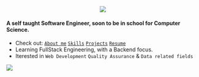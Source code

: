 <p align="center">
 <img src="https://user-images.githubusercontent.com/68094236/201511312-8e93c2c6-4110-46c3-9915-158a0958088b.gif">
</p>

#### A self taught Software Engineer, soon to be in school for Computer Science.

- Check out: [`About me`](https://www.yassineissoufou.com/#about-me) [`Skills`](https://yassineissoufou.com/#skills) [`Projects`](https://yassineissoufou.com/#projects) [`Resume`](https://yassineissoufou.com/resume)
- Learning FullStack Engineering, with a Backend focus.
- Iterested in `Web Development` `Quality Assurance` & `Data related fields`
  
[<img src = "https://custom-icon-badges.demolab.com/badge/Reach Out-4c4c51?style=for-the-badge&logo=link&logoColor=white" href="mailto: name@email.com"> ](https://www.yassineissoufou.com/) 

 
<!-- 
I'm currently working toward becoming a Data Analysis, I'll be using my github to post all my projects, school computer science stuff and, notes from courses and certifications I take. In addition, I've also created a discord server feel free to join us bellow.

    
<hr>

   


<h1> 🛠️ My Skills </h1>
 
  ### Programing Language & Technologies :
 
   ![Python](https://img.shields.io/badge/python-%3776AB.svg?style=for-the-badge&logo=python&logoColor=white&color=3776AB) ![R-lang](https://img.shields.io/badge/r-%3776AB.svg?style=for-the-badge&logo=r&logoColor=white&color=3776AB) ![HTML](https://img.shields.io/badge/html5-%3776AB.svg?style=for-the-badge&logo=html5&logoColor=white&color=E34F26) ![CSS](https://img.shields.io/badge/css3-%1572B6.svg?style=for-the-badge&logo=css3&logoColor=white&color=1572B6) 
  ### Frameworks:
  
   <span> <img src="https://img.shields.io/badge/flask-%4479A1.svg?style=for-the-badge&logo=flask&logoColor=black&color=white"> </span>  <img src="https://img.shields.io/badge/bootstrap-%4479A1.svg?style=for-the-badge&logo=bootstrap&logoColor=white&color=purple">
 
    
  ### Modules & Library:
   ```selenium web driver, Pandas, Numpy, Request, Beautiful Soup 4, matplotlib```

  ### Databases:

   ![MySQL](https://img.shields.io/badge/mysql-%4479A1.svg?style=for-the-badge&logo=mysql&logoColor=blue&color=white) ![PostgreSQL](https://img.shields.io/badge/postgresql-%4479A1.svg?style=for-the-badge&logo=postgresql&logoColor=white&color=4479A1) ![SQLite](https://img.shields.io/badge/SQLite-%4479A1.svg?style=for-the-badge&logo=sqlite&logoColor=blue&color=white) 


  ### Tools:    
   <span> <img src="https://img.shields.io/badge/git-%3776AB.svg?style=for-the-badge&logo=git&logoColor=white&color=F05032"></span>
   <span> <img src="https://img.shields.io/badge/tableau-%4479A1.svg?style=for-the-badge&logo=tableau&logoColor=white&color=orange"></span>
   <span> <img src="https://img.shields.io/badge/postman-%4479A1.svg?style=for-the-badge&logo=postman&logoColor=white&color=orange"> </span>
   <span> <img src= "https://img.shields.io/badge/power_Bi-%4479A1.svg?style=for-the-badge&logo=power-bi&logoColor=white&color=yellow"><span>
   <span> <img src="https://img.shields.io/badge/Excel-%4479A1.svg?style=for-the-badge&logo=MicrosoftExcel&logoColor=black&color=gree"></span>


    
---
   # ⚝ Projects
   1. [flask-auth-project](https://github.com/fulanii/flask-auth-project)
   2. [openai-discord-project](https://github.com/fulanii/openai-project)
   3. [rest-api-project](https://github.com/fulanii/rest-api-project)
   4. [Rest API using FastAPI](https://github.com/fulanii/fastapi-project)

    
   # 📌 Interest 
    Data & Business Analytics
    Software Quality Assurance & Automation
    Backend web developement
    Data Science & Engineering
    ML & Ai 
      
     
---
#### 📲 Let's Connect
[<img src = "https://img.shields.io/badge/twitter-%2320A1F1.svg?&style=for-the-badge&logo=twitter&logoColor=white">](https://twitter.com/yassine_227) [<img src="https://img.shields.io/badge/linkedin-%230077B5.svg?&style=for-the-badge&logo=linkedin&logoColor=white" />](https://www.linkedin.com/in/yassine-issoufou-7767a021a/) [<img src = "https://img.shields.io/badge/discord-%2320A1F1.svg?&style=for-the-badge&logo=discord&logoColor=">](https://discordapp.com/users/829250377190080522) [<img src = "https://custom-icon-badges.demolab.com/badge/Website -4c4c51?style=for-the-badge&logo=link&logoColor=white">](yassineissoufou.com) 


  
   -->
